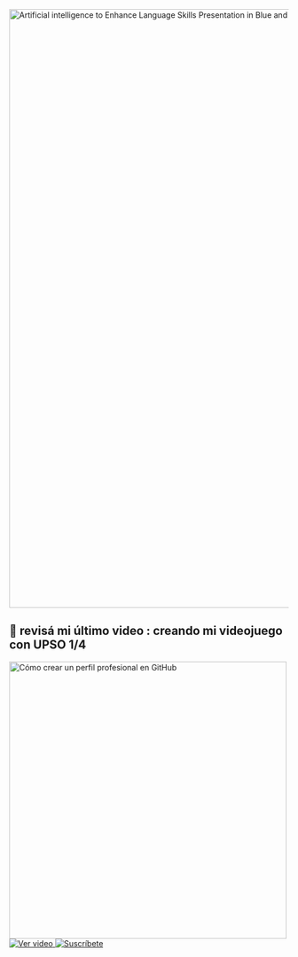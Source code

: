 
<img width="1920" height="1080" alt="Artificial intelligence to Enhance Language Skills Presentation in Blue and Purple 3D Modern Style" src="https://github.com/user-attachments/assets/4cd3dbe9-2276-4901-948d-f1b9a98a7d1c" />

## 🎥 revisá mi último video : creando mi videojuego con UPSO 1/4

<a href="https://www.youtube.com/watch?v=qoUuwsQc5nc&t=211s" target="_blank">
  <img src="https://img.youtube.com/vi/qoUuwsQc5nc/maxresdefault.jpg" alt="Cómo crear un perfil profesional en GitHub" width="500">
</a>

<div align="left">
  <a href="https://www.youtube.com/watch?v=qoUuwsQc5nc&t=211s" target="_blank">
    <img src="https://img.shields.io/badge/Ver_Video-FF0000?style=for-the-badge&logo=youtube&logoColor=white" alt="Ver video">
  </a>
  <a href="https://www.youtube.com/@programacion.lulaculinquieto" target="_blank">
    <img src="https://img.shields.io/badge/Suscribirse-FF0000?style=for-the-badge&logo=youtube&logoColor=white" alt="Suscríbete">
  </a>
</div>

